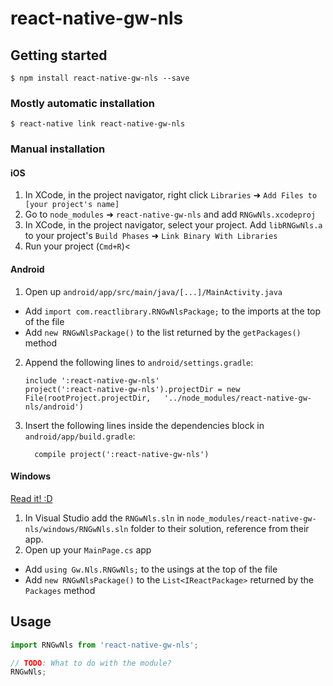 
# react-native-gw-nls

## Getting started

`$ npm install react-native-gw-nls --save`

### Mostly automatic installation

`$ react-native link react-native-gw-nls`

### Manual installation


#### iOS

1. In XCode, in the project navigator, right click `Libraries` ➜ `Add Files to [your project's name]`
2. Go to `node_modules` ➜ `react-native-gw-nls` and add `RNGwNls.xcodeproj`
3. In XCode, in the project navigator, select your project. Add `libRNGwNls.a` to your project's `Build Phases` ➜ `Link Binary With Libraries`
4. Run your project (`Cmd+R`)<

#### Android

1. Open up `android/app/src/main/java/[...]/MainActivity.java`
  - Add `import com.reactlibrary.RNGwNlsPackage;` to the imports at the top of the file
  - Add `new RNGwNlsPackage()` to the list returned by the `getPackages()` method
2. Append the following lines to `android/settings.gradle`:
  	```
  	include ':react-native-gw-nls'
  	project(':react-native-gw-nls').projectDir = new File(rootProject.projectDir, 	'../node_modules/react-native-gw-nls/android')
  	```
3. Insert the following lines inside the dependencies block in `android/app/build.gradle`:
  	```
      compile project(':react-native-gw-nls')
  	```

#### Windows
[Read it! :D](https://github.com/ReactWindows/react-native)

1. In Visual Studio add the `RNGwNls.sln` in `node_modules/react-native-gw-nls/windows/RNGwNls.sln` folder to their solution, reference from their app.
2. Open up your `MainPage.cs` app
  - Add `using Gw.Nls.RNGwNls;` to the usings at the top of the file
  - Add `new RNGwNlsPackage()` to the `List<IReactPackage>` returned by the `Packages` method


## Usage
```javascript
import RNGwNls from 'react-native-gw-nls';

// TODO: What to do with the module?
RNGwNls;
```
  